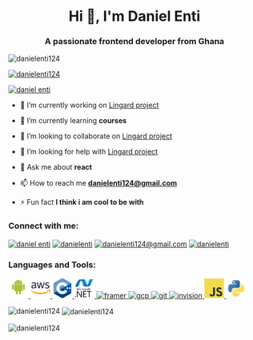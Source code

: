 <h1 align="center">Hi 👋, I'm Daniel Enti</h1>
<h3 align="center">A passionate frontend developer from Ghana</h3>

<p align="left"> <img src="https://komarev.com/ghpvc/?username=danielenti124&label=Profile%20views&color=0e75b6&style=flat" alt="danielenti124" /> </p>

<p align="left"> <a href="https://github.com/ryo-ma/github-profile-trophy"><img src="https://github-profile-trophy.vercel.app/?username=danielenti124" alt="danielenti124" /></a> </p>

<p align="left"> <a href="https://twitter.com/daniel enti" target="blank"><img src="https://img.shields.io/twitter/follow/daniel enti?logo=twitter&style=for-the-badge" alt="daniel enti" /></a> </p>

- 🔭 I’m currently working on [Lingard project](https://github.com/danielenti124/danielenti124.git)

- 🌱 I’m currently learning **courses**

- 👯 I’m looking to collaborate on [Lingard project](https://github.com/danielenti124/danielenti124.git)

- 🤝 I’m looking for help with [Lingard project](https://github.com/danielenti124/danielenti124.git)

- 💬 Ask me about **react**

- 📫 How to reach me **danielenti124@gmail.com**

- ⚡ Fun fact **I think i am cool to be with**

<h3 align="left">Connect with me:</h3>
<p align="left">
<a href="https://twitter.com/daniel enti" target="blank"><img align="center" src="https://raw.githubusercontent.com/rahuldkjain/github-profile-readme-generator/master/src/images/icons/Social/twitter.svg" alt="daniel enti" height="30" width="40" /></a>
<a href="https://fb.com/danielenti" target="blank"><img align="center" src="https://raw.githubusercontent.com/rahuldkjain/github-profile-readme-generator/master/src/images/icons/Social/facebook.svg" alt="danielenti" height="30" width="40" /></a>
<a href="https://instagram.com/danielenti124@gmail.com" target="blank"><img align="center" src="https://raw.githubusercontent.com/rahuldkjain/github-profile-readme-generator/master/src/images/icons/Social/instagram.svg" alt="danielenti124@gmail.com" height="30" width="40" /></a>
<a href="https://www.youtube.com/c/danielenti" target="blank"><img align="center" src="https://raw.githubusercontent.com/rahuldkjain/github-profile-readme-generator/master/src/images/icons/Social/youtube.svg" alt="danielenti" height="30" width="40" /></a>
</p>

<h3 align="left">Languages and Tools:</h3>
<p align="left"> <a href="https://developer.android.com" target="_blank" rel="noreferrer"> <img src="https://raw.githubusercontent.com/devicons/devicon/master/icons/android/android-original-wordmark.svg" alt="android" width="40" height="40"/> </a> <a href="https://aws.amazon.com" target="_blank" rel="noreferrer"> <img src="https://raw.githubusercontent.com/devicons/devicon/master/icons/amazonwebservices/amazonwebservices-original-wordmark.svg" alt="aws" width="40" height="40"/> </a> <a href="https://www.w3schools.com/cpp/" target="_blank" rel="noreferrer"> <img src="https://raw.githubusercontent.com/devicons/devicon/master/icons/cplusplus/cplusplus-original.svg" alt="cplusplus" width="40" height="40"/> </a> <a href="https://dotnet.microsoft.com/" target="_blank" rel="noreferrer"> <img src="https://raw.githubusercontent.com/devicons/devicon/master/icons/dot-net/dot-net-original-wordmark.svg" alt="dotnet" width="40" height="40"/> </a> <a href="https://www.framer.com/" target="_blank" rel="noreferrer"> <img src="https://www.vectorlogo.zone/logos/framer/framer-icon.svg" alt="framer" width="40" height="40"/> </a> <a href="https://cloud.google.com" target="_blank" rel="noreferrer"> <img src="https://www.vectorlogo.zone/logos/google_cloud/google_cloud-icon.svg" alt="gcp" width="40" height="40"/> </a> <a href="https://git-scm.com/" target="_blank" rel="noreferrer"> <img src="https://www.vectorlogo.zone/logos/git-scm/git-scm-icon.svg" alt="git" width="40" height="40"/> </a> <a href="https://www.invisionapp.com/" target="_blank" rel="noreferrer"> <img src="https://www.vectorlogo.zone/logos/invisionapp/invisionapp-icon.svg" alt="invision" width="40" height="40"/> </a> <a href="https://developer.mozilla.org/en-US/docs/Web/JavaScript" target="_blank" rel="noreferrer"> <img src="https://raw.githubusercontent.com/devicons/devicon/master/icons/javascript/javascript-original.svg" alt="javascript" width="40" height="40"/> </a> <a href="https://www.python.org" target="_blank" rel="noreferrer"> <img src="https://raw.githubusercontent.com/devicons/devicon/master/icons/python/python-original.svg" alt="python" width="40" height="40"/> </a> </p>

<p><img align="left" src="https://github-readme-stats.vercel.app/api/top-langs?username=danielenti124&show_icons=true&locale=en&layout=compact" alt="danielenti124" /></p>

<p>&nbsp;<img align="center" src="https://github-readme-stats.vercel.app/api?username=danielenti124&show_icons=true&locale=en" alt="danielenti124" /></p>

<p><img align="center" src="https://github-readme-streak-stats.herokuapp.com/?user=danielenti124&" alt="danielenti124" /></p>
